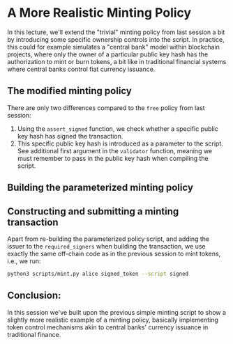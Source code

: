 # A More Realistic Minting Policy

In this lecture, we'll extend the "trivial" minting policy from last session a bit by introducing some specific ownership controls into the script. In practice, this could for example simulates a "central bank" model within blockchain projects, where only the owner of a particular public key hash has the authorization to mint or burn tokens, a bit like in traditional financial systems where central banks control fiat currency issuance.

## The modified minting policy

<!-- [NOTES TO PRESENTER]
Briefly show the code `lecture/signed.py` pointing out the below differences.
-->
There are only two differences compared to the `free` policy from last session:
1. Using the `assert_signed` function, we check whether a specific public key hash has signed the transaction.
2. This specific public key hash is introduced as a parameter to the script. See additional first argument in the `validator` function, meaning we must remember to pass in the public key hash when compiling the script.

## Building the parameterized minting policy

<!-- [NOTES TO PRESENTER]
Point out how we re-build the script with e.g. `alice`'s public key hash as the parameter in `scripts/mint.py` using the `build` function imported from `opshin`.
-->

## Constructing and submitting a minting transaction

Apart from re-building the parameterized policy script, and adding the issuer to the `required_signers` when building the transaction, we use exactly the same off-chain code as in the previous session to mint tokens, i.e., we run:
```bash
python3 scripts/mint.py alice signed_token --script signed
```

## Conclusion:

In this session we've built upon the previous simple minting script to show a slightly more realistic example of a minting policy, basically implementing token control mechanisms akin to central banks' currency issuance in traditional finance.